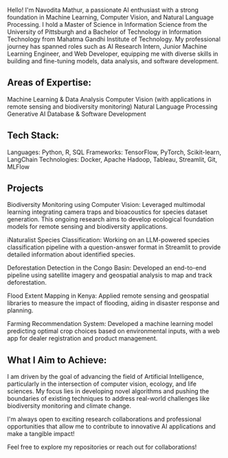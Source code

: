 Hello! I'm Navodita Mathur, a passionate AI enthusiast with a strong foundation in Machine Learning, Computer Vision, and Natural Language Processing. I hold a Master of Science in Information Science from the University of Pittsburgh and a Bachelor of Technology in Information Technology from Mahatma Gandhi Institute of Technology. My professional journey has spanned roles such as AI Research Intern, Junior Machine Learning Engineer, and Web Developer, equipping me with diverse skills in building and fine-tuning models, data analysis, and software development.

## Areas of Expertise:
Machine Learning & Data Analysis
Computer Vision (with applications in remote sensing and biodiversity monitoring)
Natural Language Processing
Generative AI
Database & Software Development

## Tech Stack:
Languages: Python, R, SQL
Frameworks: TensorFlow, PyTorch, Scikit-learn, LangChain
Technologies: Docker, Apache Hadoop, Tableau, Streamlit, Git, MLFlow

## Projects
Biodiversity Monitoring using Computer Vision: Leveraged multimodal learning integrating camera traps and bioacoustics for species dataset generation. This ongoing research aims to develop ecological foundation models for remote sensing and biodiversity applications.

iNaturalist Species Classification: Working on an LLM-powered species classification pipeline with a question-answer format in Streamlit to provide detailed information about identified species.

Deforestation Detection in the Congo Basin: Developed an end-to-end pipeline using satellite imagery and geospatial analysis to map and track deforestation.

Flood Extent Mapping in Kenya: Applied remote sensing and geospatial libraries to measure the impact of flooding, aiding in disaster response and planning.

Farming Recommendation System: Developed a machine learning model predicting optimal crop choices based on environmental inputs, with a web app for dealer registration and product management.

## What I Aim to Achieve:
I am driven by the goal of advancing the field of Artificial Intelligence, particularly in the intersection of computer vision, ecology, and life sciences. My focus lies in developing novel algorithms and pushing the boundaries of existing techniques to address real-world challenges like biodiversity monitoring and climate change.

I'm always open to exciting research collaborations and professional opportunities that allow me to contribute to innovative AI applications and make a tangible impact!

Feel free to explore my repositories or reach out for collaborations!
